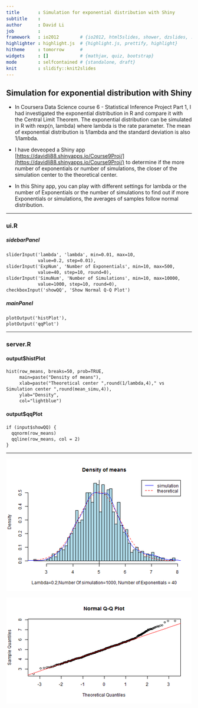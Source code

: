 ```yaml
---
title       : Simulation for exponential distribution with Shiny
subtitle    : 
author      : David Li
job         : 
framework   : io2012        # {io2012, html5slides, shower, dzslides, ...}
highlighter : highlight.js  # {highlight.js, prettify, highlight}
hitheme     : tomorrow      # 
widgets     : []            # {mathjax, quiz, bootstrap}
mode        : selfcontained # {standalone, draft}
knit        : slidify::knit2slides
---
```


## Simulation for exponential distribution with Shiny

* In Coursera Data Science course 6 - Statistical Inference Project Part 1, I had investigated the exponential distribution in R and compare it with the Central Limit Theorem. The exponential distribution can be simulated in R with rexp(n, lambda) where lambda is the rate parameter. The mean of exponential distribution is 1/lambda and the standard deviation is also 1/lambda.

* I have deveoped a Shiny app [https://davidli88.shinyapps.io/Course9Proj/](https://davidli88.shinyapps.io/Course9Proj/) to determine if the more number of exponentials or number of simulations, the closer of the simulation center to the theoretical center.

* In this Shiny app, you can play with different settings for lambda or the number of Exponentials or the number of simulations to find out if more Exponentials or simulations, the averages of samples follow normal distribution.

---

### ui.R
##### sidebarPanel
    sliderInput('lambda', 'lambda', min=0.01, max=10,
                value=0.2, step=0.01),
    sliderInput('ExpNum', 'Number of Exponentials', min=10, max=500,
                value=40, step=10, round=0),
    sliderInput('SimuNum', 'Number of Simulations', min=10, max=10000,
                value=1000, step=10, round=0),
    checkboxInput('showQQ', 'Show Normal Q-Q Plot')
  
##### mainPanel
    plotOutput('histPlot'),
    plotOutput('qqPlot')

---

### server.R
#### output$histPlot
    hist(row_means, breaks=50, prob=TRUE,
         main=paste("Density of means"), 
         xlab=paste("Theoretical center ",round(1/lambda,4)," vs Simulation center ",round(mean_simu,4)), 
         ylab="Density",
         col="lightblue")
  
#### output$qqPlot
    if (input$showQQ) {
      qqnorm(row_means)
      qqline(row_means, col = 2)
    }

---


![plot of chunk unnamed-chunk-2](assets/fig/unnamed-chunk-2-1.png)

![plot of chunk unnamed-chunk-3](assets/fig/unnamed-chunk-3-1.png)



